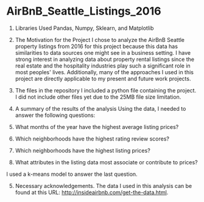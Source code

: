 # AirBnB_Seattle_Listings_2016

1.	Libraries Used
Pandas, Numpy, Sklearn, and Matplotlib

2.	The Motivation for the Project
I chose to analyze the AirBnB Seattle property listings from 2016 for this project because this data has similarities to data sources one might see in a business setting. I have strong interest in analyzing data about property rental listings since the real estate and the hospitality industries play such a significant role in most peoples' lives. Additionally, many of the approaches I used in this project are directly applicable to my present and future work projects.

3.	The files in the repository
I included a python file containing the project. I did not include other files yet due to the 25MB file size limitation.

4.	A summary of the results of the analysis
Using the data, I needed to answer the following questions:

1. What months of the year have the highest average listing prices?
2. Which neighborhoods have the highest rating review scores?
3. Which neighborhoods have the highest listing prices?
4. What attributes in the listing data most associate or contribute to prices?

I used a k-means model to answer the last question.

5.	Necessary acknowledgements.
The data I used in this analysis can be found at this URL: http://insideairbnb.com/get-the-data.html.
